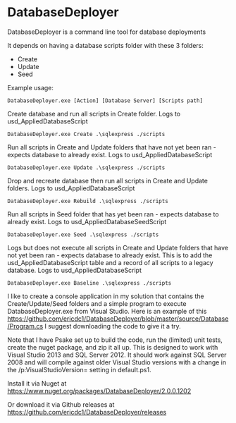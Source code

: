 DatabaseDeployer
================

DatabaseDeployer is a command line tool for database deployments

It depends on having a database scripts folder with these 3 folders:
- Create
- Update
- Seed

Example usage:

```dos
DatabaseDeployer.exe [Action] [Database Server] [Scripts path] 
```

Create database and run all scripts in Create folder.
Logs to usd_AppliedDatabaseScript
```dos
DatabaseDeployer.exe Create .\sqlexpress ./scripts  
```

Run all scripts in Create and Update folders that have not yet been ran - expects database to already exist.
Logs to usd_AppliedDatabaseScript
```dos
DatabaseDeployer.exe Update .\sqlexpress ./scripts  
```

Drop and recreate database then run all scripts in Create and Update folders.
Logs to usd_AppliedDatabaseScript
```dos
DatabaseDeployer.exe Rebuild .\sqlexpress ./scripts  
```

Run all scripts in Seed folder that has yet been ran - expects database to already exist.
Logs to usd_AppliedDatabaseSeedScript
```dos
DatabaseDeployer.exe Seed .\sqlexpress ./scripts  
```

Logs but does not execute all scripts in Create and Update folders that have not yet been ran - expects database to already exist. This is to add the usd_AppliedDatabaseScript table and a record of all scripts to a legacy database.
Logs to usd_AppliedDatabaseScript
```dos
DatabaseDeployer.exe Baseline .\sqlexpress ./scripts  
```


I like to create a console application in my solution that contains the Create/Update/Seed folders and a simple program to execute DatabaseDeployer.exe from Visual Studio. Here is an example of this https://github.com/ericdc1/DatabaseDeployer/blob/master/source/Database/Program.cs  I suggest downloading the code to give it a try.

Note that I have Psake set up to build the code, run the (limited) unit tests, create the nuget package, and zip it all up.  This is designed to work with Visual Studio 2013 and SQL Server 2012. It should work against SQL Server 2008 and will compile against older Visual Studio versions with a change in the /p:VisualStudioVersion= setting in default.ps1.


Install it via Nuget at https://www.nuget.org/packages/DatabaseDeployer/2.0.0.1202

Or download it via Github releases at https://github.com/ericdc1/DatabaseDeployer/releases

